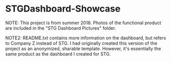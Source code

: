 # STGDashboard-Showcase

NOTE: This project is from summer 2018. Photos of the functional product are included in the "STG Dashboard Pictures" folder.

NOTE2: README.txt contains more information on the dashboard, but refers to Company Z instead of STG. I had originally created this version of the project as an anonymized, sharable template. However, it's essentially the same product as the dashboard I created for STG.
